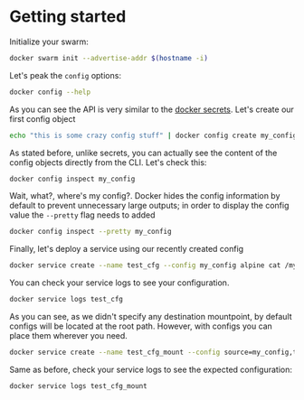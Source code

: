 # Getting started

Initialize your swarm:

```bash
docker swarm init --advertise-addr $(hostname -i)
```

Let's peak the `config` options:

```bash
docker config --help
```

As you can see the API is very similar to the [docker secrets](./2017-01-23-swarm-compose-secrets.markdown). Let's create our first config object

```bash
echo "this is some crazy config stuff" | docker config create my_config -
```

As stated before, unlike secrets, you can actually see the content of the config objects directly from the CLI. Let's check this:

```bash
docker config inspect my_config
```

Wait, what?, where's my config?. Docker hides the config information by default to prevent unnecessary large outputs; in order to display
the config value the `--pretty` flag needs to added

```bash
docker config inspect --pretty my_config
```

Finally, let's deploy a service using our recently created config

```bash
docker service create --name test_cfg --config my_config alpine cat /my_config
```

You can check your service logs to see your configuration.

```bash
docker service logs test_cfg
```

As you can see, as we didn't specify any destination mountpoint, by default configs will be located at the root path. However, with configs
you can place them wherever you need.

```bash
docker service create --name test_cfg_mount --config source=my_config,target=/tmp/cfg alpine cat /tmp/cfg
```

Same as before, check your service logs to see the expected configuration:

```bash
docker service logs test_cfg_mount
```